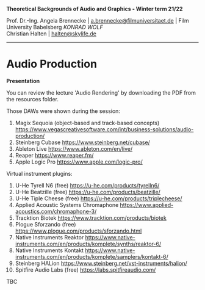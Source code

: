 <!-- ---  
title: Theoretical Backgrounds of Audio and Graphics
author: Angela Brennecke
affiliation: Film University Babelsberg KONRAD WOLF
date: Winter term 21/22
---   -->
**Theoretical Backgrounds of Audio and Graphics - Winter term 21/22**

Prof. Dr.-Ing. Angela Brennecke | a.brennecke@filmuniversitaet.de | Film University Babelsberg *KONRAD WOLF*  
Christian Halten | halten@skylife.de

---
# Audio Production

**Presentation**

You can review the lecture 'Audio Rendering' by downloading the PDF from the resources folder.

Those DAWs were shown during the session:

1.  Magix Sequoia (object-based and track-based concepts)
    https://www.vegascreativesoftware.com/int/business-solutions/audio-production/
2.  Steinberg Cubase
    https://www.steinberg.net/cubase/
3.  Ableton Live
    https://www.ableton.com/en/live/
4.  Reaper
    https://www.reaper.fm/
5.  Apple Logic Pro
    https://www.apple.com/logic-pro/
    
Virtual instrument plugins:

1.  U-He Tyrell N6 (free)
    https://u-he.com/products/tyrelln6/
2.  U-He Beatzille (free)
    https://u-he.com/products/beatzille/
3.  U-He Tiple Cheese (free)
    https://u-he.com/products/triplecheese/
4.  Applied Acoustic Systems Chromaphone
    https://www.applied-acoustics.com/chromaphone-3/
5.  Tracktion Biotek
    https://www.tracktion.com/products/biotek
6.  Plogue Sforzando (free)
    https://www.plogue.com/products/sforzando.html
7.  Native Instruments Reaktor
    https://www.native-instruments.com/en/products/komplete/synths/reaktor-6/
8.  Native Instruments Kontakt
    https://www.native-instruments.com/en/products/komplete/samplers/kontakt-6/
9.  Steinberg HALion
    https://www.steinberg.net/vst-instruments/halion/
10. Spitfire Audio Labs (free)
    https://labs.spitfireaudio.com/
    
TBC
 


